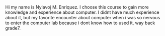 Hi my name is Nylavoj M. Enriquez. 
I choose this course to gain more knowledge and experience about computer.
I didnt have much experience about it, but my favorite encounter about computer when i was so nervous to enter the computer lab because i dont know how to used it, way back grade7.
